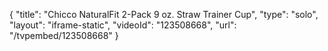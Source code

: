 {
    "title": "Chicco NaturalFit 2-Pack 9 oz. Straw Trainer Cup",
    "type": "solo",
    "layout": "iframe-static",
    "videoId": "123508668",
    "url": "\/tvpembed\/123508668"
}